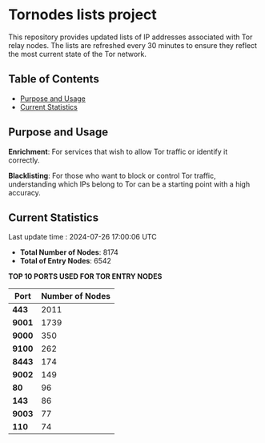 # Tornodes lists project

This repository provides updated lists of IP addresses associated with Tor relay nodes. The lists are refreshed every 30 minutes to ensure they reflect the most current state of the Tor network.

## Table of Contents

- [Purpose and Usage](#purpose-and-usage)
- [Current Statistics](#current-statistics)


## Purpose and Usage

**Enrichment**: For services that wish to allow Tor traffic or identify it correctly.

**Blacklisting**: For those who want to block or control Tor traffic, understanding which IPs belong to Tor can be a starting point with a high accuracy.

## Current Statistics

Last update time : 2024-07-26 17:00:06 UTC

- **Total Number of Nodes**: 8174
- **Total of Entry Nodes**: 6542

**TOP 10 PORTS USED FOR TOR ENTRY NODES**

| **Port** | **Number of Nodes** |
|------|-----------------|
| **443**   | 2011  |
| **9001**   | 1739  |
| **9000**   | 350  |
| **9100**   | 262  |
| **8443**   | 174  |
| **9002**   | 149  |
| **80**   | 96  |
| **143**   | 86  |
| **9003**   | 77  |
| **110**   | 74  |

